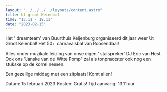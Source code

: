 ```yaml
---
layout: "../../../../layouts/content.astro"
title: Ut groot Keienbal
time: "13.11 - 18.11"
date: "2023-02-15"
---
```


Het ' dreamteam' van Buurthuis Keijenburg organiseerd dit jaar weer Ut Groot Keienbal!
Het 50+ carnavalsbal van Roosendaal!

Alles onder muzikale leiding van onse eigen ' stalspreker' DJ Eric van Hest.
Ook ons "Janske van de Witte Pomp" zal als tonpraotster ook nog een stukske op de korrel nemen.

Een gezellige middag met een zitplaats!
Komt allen!

Datum: 15 februari 2023
Kosten: Gratis!
Tijd aanvang: 13.11 uur
